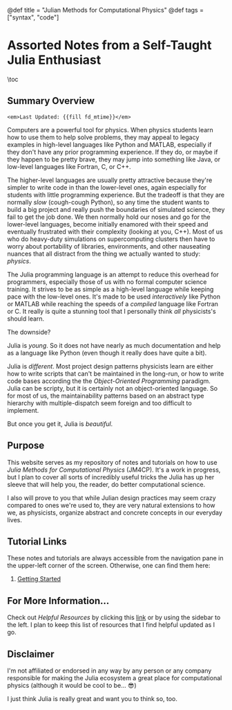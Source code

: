 @def title = "Julian Methods for Computational Physics"
@def tags = ["syntax", "code"]

# Assorted Notes from a Self-Taught Julia Enthusiast

\toc

## Summary Overview

~~~
<em>Last Updated: {{fill fd_mtime}}</em>
~~~

Computers are a powerful tool for physics. When physics students learn how to use them to help solve problems, they may appeal to legacy examples in high-level languages like Python and MATLAB, especially if they don't have any prior programming experience. If they do, or maybe if they happen to be pretty brave, they may jump into something like Java, or low-level languages like Fortran, C, or C++.

The higher-level languages are usually pretty attractive because they're simpler to write code in than the lower-level ones, again especially for students with little programming experience. But the tradeoff is that they are normally _slow_ (cough-cough Python), so any time the student wants to build a big project and really push the boundaries of simulated science, they fail to get the job done. We then normally hold our noses and go for the lower-level languages, become initially enamored with their speed and eventually frustrated with their complexity (looking at you, C++). Most of us who do heavy-duty simulations on supercomputing clusters then have to worry about portability of libraries, environments, and other nauseating nuances that all distract from the thing we actually wanted to study: _physics_.

The Julia programming language is an attempt to reduce this overhead for programmers, especially those of us with no formal computer science training. It strives to be as simple as a high-level language while keeping pace with the low-level ones. It's made to be used _interactively_ like Python or MATLAB while reaching the speeds of a _compiled_ language like Fortran or C. It really is quite a stunning tool that I personally think _all_ physicists's should learn.

The downside?

Julia is _young_. So it does not have nearly as much documentation and help as a language like Python (even though it really does have quite a bit).

Julia is _different_. Most project design patterns physicists learn are either how to write scripts that can't be maintained in the long-run, or how to write code bases according the the _Object-Oriented Programming_ paradigm. Julia can be scripty, but it is certainly not an object-oriented language. So for most of us, the maintainability patterns based on an abstract type hierarchy with multiple-dispatch seem foreign and too difficult to implement.

But once you get it, Julia is _beautiful_.

## Purpose

This website serves as my repository of notes and tutorials on how to use _Julia Methods for Computational Physics_ (JM4CP). It's a work in progress, but I plan to cover all sorts of incredibly useful tricks the Julia has up her sleeve that will help you, the reader, do better computational science. 

I also will prove to you that while Julian design practices may seem crazy compared to ones we're used to, they are very natural extensions to how we, as physicists, organize abstract and concrete concepts in our everyday lives.

## Tutorial Links

These notes and tutorials are always accessible from the navigation pane in the upper-left corner of the screen. Otherwise, one can find them here:

1. [Getting Started](/pages/GettingStarted/gettingstarted)

## For More Information...

Check out _Helpful Resources_ by clicking this [link](/pages/helpful_resources) or by using the sidebar to the left. I plan to keep this list of resources that I find helpful updated as I go.

## Disclaimer

I'm not affiliated or endorsed in any way by any person or any company responsible for making the Julia ecosystem a great place for computational physics (although it would be cool to be... :sunglasses:)

I just think Julia is really great and want you to think so, too.
